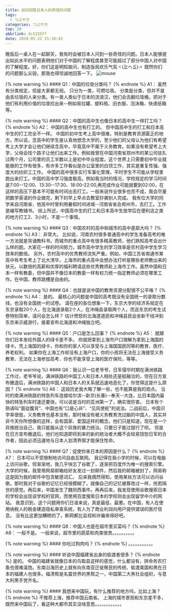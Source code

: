 ```yaml
---
title: 如何回答日本人的奇怪的问题
tags:
  - つぶやき
categories: つぶやき
top: 29
abbrlink: dc5155ff
date: 2019-05-22 15:18:43
---
```

晚饭后一桌人在一起聊天，我有时会被日本人问到一些奇怪的问题。日本人能够提出如此水平的问题表明他们对于中国的了解程度甚至可能超过了部分中国人对中国的了解程度。好，你们这是明知故问，制造饭局欢乐气氛ヾ(≧へ≦)〃
既然你们的问题那么尖锐，那我也得坦诚地回答一下。
 ![mouse](https://picsource-1259072117.cos.ap-tokyo.myqcloud.com/picsource/mouse.jpg)
<!--more-->

{% note warning %}
    #### Q1：中国的垃圾分类吗？
{% endnote %}
A1：
虽然有分类规定，但是大家都无视。
只分为一类，可燃垃圾。
分类是分类，但并不是由丢垃圾的人来分类。有一类人类似于日本的流浪汉，他们会去翻垃圾桶，把对于他们有利用价值的垃圾捡出来--例如易拉罐、塑料瓶、旧衣服、泡沫箱、快递纸箱等。

{% note warning %}
    #### Q2：中国的高中生也像日本的高中生一样打工吗？
{% endnote %}
A2：
中国的高中生也有打工的。
但中国高中生的打工和日本高中生的打工完全不一样。
中国的初中生考上高中很难，特别是教育资源匮乏的地方。所以说，念高中的学生是认真地想念大学的，至少他们的父母认为他们有希望考上大学才会让他们继续念高中，毕竟高中不属于义务教育。如果没有希望考上大学，父母会找个路子让他们出来工作。例如我曾在中国河南省郑州市的某公司驻扎过两个月，公司里的员工半数以上是初中毕业程度。这个世界上只需要初中毕业就能做的工作有很多，有许多工作看似是办公室里的白领工作，其实是重复性强、强度大的纺织工工作。
中国的高中很多实行军事化管理，平时学生不可能从学校里跑出来打工。中国的高中学习强度极高。例如我当时的情况，学校规定的学习时间是7:00--12:00、13:30--17:30、18:00-22:00,再完成作业可能就要到02:00，在这样的高压下基本不可能有时间出去打工。一般来说作业很多也完不成，我会尽量把数学英语的作业做完，剩下的早上早点去教室抄袭别人完成。
我有位大学的同学来自河南省，他高中时曾利用暑假时间进城--河南省省会郑州市，去打工。工作是编写教辅书。
综上所述，中国高中生的打工和日本高中生放学后在便利店之类的地方打工2、3小时，不是一个事情。

{% note warning %}
    #### Q3：中国农村的高中和城市的高中差距大吗？
{% endnote %}
A3：
非常大。
比如说，河南农村很多普通高中的学生准备高考的唯一方法就是背诵教科书，而城市的重点高中有很多精英教师，他们熟知高考会出什么样的题。大家花一样的时间努力，城市高中学生的学习效率是农村高中学生学习效率的数倍。
另外，农村高中的优秀教师流失严重。例如，中国江苏省南通市某高中有考生考上了北大清华，上海市的重点高中会想办法打听是哪些老师教出来的状元，以数倍的高薪和优厚的福利聘请这些优秀教师赴上海市工作。虽然中国和日本一样有教委，但中国并不像日本的教委一样有权力统一指定教师必须在哪里工作。在中国，教师跳槽是自由的。

{% note warning %}
    #### Q4：也就是说中国的教育资源分配很不公平咯？
{% endnote %}
A4：
是的。
最核心的问题是中国的高考既没有全国统一的录取分数线，也没有全国统一的试卷。
请在座的各位想象一下，东京大学的经济系规定在东京录取20个人，在北海道录取2个人，在冲绳县录取两个人，而且东京的考生试卷特别简单，请问会怎么样？
估计愤怒的北海道道民和冲绳县民会坐新干线冲到东京来示威游行，接着宣布北海道和冲绳独立吧。

{% note warning %}
    #### Q5：户口是怎么回事？
{% endnote %}
A5：
就跟你们日本发给外国人的绿卡差不多。
你就把拿到上海市户口理解为拿到上海国的绿卡。凭上海国的绿卡，你和你的家人可以享受与上海国国民同等的教育、医疗、养老权利。
如果你在上海工作却没有上海户口，你的小孩将无法在上海接受义务教育、无法在上海参加高考、你也不能享受上海的医疗保险，等等。

{% note warning %}
    #### Q6：我认识一位老爷爷，日军侵华时期在满洲铁路工作过，老爷爷说，满洲铁路的中国工人和日本人相处还是挺融洽的，但在日方宣布撤退后，满洲铁路的中国人和日本人的关系就迅速地恶化了，你觉得这是什么原因？
{% endnote %}
A6：
这段历史我大略了解一些，也不能算是我的观点。
当时的南满洲铁路的特急列车连接哈尔滨--新京(长春)--奉天--大连，比日本国内最快的特急列车时速还要快，可以说是当时的亚洲第一了，确实很厉害。
日本有个熟语叫“面従腹背”、中国也有“口是心非”、“见风使舵”的说法。二战前后，中国识字率很低，义务教育也基本没有，那时候没有被义务教育洗过脑的中国人，其实并非今天你所想像的这样，会有国家、爱国这样的概念。他们只是知道，现在是一个异族统治自己，我只能服从这个异族的暴力统治。只要日子能过就行了呗。
但是在日方宣布撤退后，他们也知道即将到来的新的统治者大概不会轻易饶恕日军的合作者，因此必须迅速地与日本人划清界限才能保住性命。

{% note warning %}
    #### Q7：促使你来日本的原因是什么？
{% endnote %}
A7：
日本可以不受限制地访问自由互联网。
我记得在我小学的时候，可以在电脑上访问谷歌，但渐渐地，我几乎快忘了谷歌了，逐渐把百度作为唯一的搜索引擎。
大学的时候，我曾用网易邮箱给好友发过一封邮件，然后我的邮箱被封了，网易称这是因为我的邮件中包含敏感词汇。
后来我偶然得知，使用某些方法可以访问谷歌。那时我对于谷歌的记忆已经很模糊了，就像自己的记忆被篡改过一样，恍若隔世的感觉。再后来，中国发生了魏则西事件。再再后来，我发现使用谷歌搜索日本的学校会出现该学校的官网，而使用百度搜索日本的学校则会出现留学中介的网站。
我意识到，这个问题用你们日语来说，真是最低、最悪。在中国，有人在使用纳税人的税金建造隐私审查系统，有人为了商业利润向用户提供错误的医疗信息。
没有比这更加糟糕的了。断网都比监视和诈骗来得好吧。

{% note warning %}
    #### Q8：中国人也是在超市里买菜吗？
{% endnote %}
A8：
一般不是。
一般来说，超市里的蔬菜和肉类很贵。。。。。。。。。。

{% note warning %}
    #### 你吃过狗肉吗？
{% endnote %}
。。。。。。。。。。。

{% note warning %}
    #### 听说中国福建省出身的偷渡者很多？
{% endnote %}
是的。
中国的福建省就像日本的鸟取县这样的感觉，什么都没有，拼命务农打鱼也很难温饱。东南沿海历史上就有向东南亚迁徙移民的传统、偷渡美国和黑在日本的福建人也很多。福清帮是名震世界的黑帮之一，中国第二大黑社会组织，与意大利黑手党齐名。

{% note warning %}
    #### 我想来中国玩，有什么推荐的地方吗，比如上海？
{% endnote %}
不推荐上海，推荐中国云南省。
上海的城市景观和东京差不多，既然来中国玩了，看这种大都市其实没啥意思。。。。。。。。。。。。
